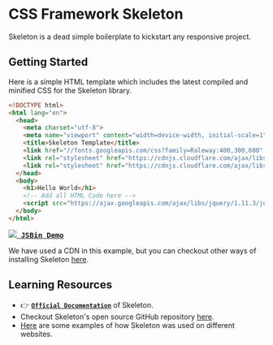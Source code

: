 # CSS Framework Skeleton

Skeleton is a dead simple boilerplate to kickstart any responsive project.

## Getting Started

Here is a simple HTML template which includes the latest compiled and minified CSS for the Skeleton library.

```html
<!DOCTYPE html>
<html lang="en">
  <head>
    <meta charset="utf-8">
    <meta name="viewport" content="width=device-width, initial-scale=1">
    <title>Skeleton Template</title>
    <link href="//fonts.googleapis.com/css?family=Raleway:400,300,600" rel="stylesheet" type="text/css">
    <link rel="stylesheet" href="https://cdnjs.cloudflare.com/ajax/libs/normalize/4.1.1/normalize.min.css">
    <link rel="stylesheet" href="https://cdnjs.cloudflare.com/ajax/libs/skeleton/2.0.4/skeleton.min.css">
  </head>
  <body>
    <h1>Hello World</h1>
    <!-- Add all HTML Code here -->
    <script src="https://ajax.googleapis.com/ajax/libs/jquery/1.11.3/jquery.min.js"></script>
  </body>
</html>
```

<kbd>
  <a href="http://jsbin.com/sekojaxali/edit?html,output"><img src="http://i.imgur.com/wBLOt8L.png"> <strong>JSBin Demo</strong></a>
</kbd>

We have used a CDN in this example, but you can checkout other ways of installing Skeleton [here](https://github.com/dhg/Skeleton#getting-started).

## Learning Resources

- :point_right: [**`Official Documentation`**](http://getskeleton.com/#grid) of Skeleton.
- Checkout Skeleton's open source GitHub repository [here](https://github.com/dhg/Skeleton).
- [Here](http://getskeleton.com/#examples) are some examples of how Skeleton was used on different websites.
